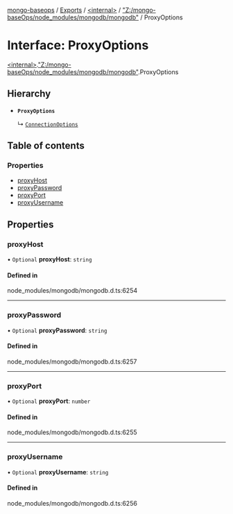 [mongo-baseops](../README.md) / [Exports](../modules.md) / [\<internal\>](../modules/internal_.md) / ["Z:/mongo-baseOps/node\_modules/mongodb/mongodb"](../modules/internal_._Z__mongo_baseOps_node_modules_mongodb_mongodb_.md) / ProxyOptions

# Interface: ProxyOptions

[\<internal\>](../modules/internal_.md).["Z:/mongo-baseOps/node\_modules/mongodb/mongodb"](../modules/internal_._Z__mongo_baseOps_node_modules_mongodb_mongodb_.md).ProxyOptions

## Hierarchy

- **`ProxyOptions`**

  ↳ [`ConnectionOptions`](internal_._Z__mongo_baseOps_node_modules_mongodb_mongodb_.ConnectionOptions.md)

## Table of contents

### Properties

- [proxyHost](internal_._Z__mongo_baseOps_node_modules_mongodb_mongodb_.ProxyOptions.md#proxyhost)
- [proxyPassword](internal_._Z__mongo_baseOps_node_modules_mongodb_mongodb_.ProxyOptions.md#proxypassword)
- [proxyPort](internal_._Z__mongo_baseOps_node_modules_mongodb_mongodb_.ProxyOptions.md#proxyport)
- [proxyUsername](internal_._Z__mongo_baseOps_node_modules_mongodb_mongodb_.ProxyOptions.md#proxyusername)

## Properties

### proxyHost

• `Optional` **proxyHost**: `string`

#### Defined in

node_modules/mongodb/mongodb.d.ts:6254

___

### proxyPassword

• `Optional` **proxyPassword**: `string`

#### Defined in

node_modules/mongodb/mongodb.d.ts:6257

___

### proxyPort

• `Optional` **proxyPort**: `number`

#### Defined in

node_modules/mongodb/mongodb.d.ts:6255

___

### proxyUsername

• `Optional` **proxyUsername**: `string`

#### Defined in

node_modules/mongodb/mongodb.d.ts:6256
